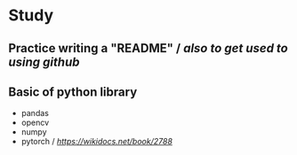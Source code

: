 # Study 
## Practice writing a "README" / *also to get used to using github*
## Basic of python library 
- pandas
- opencv
- numpy
- pytorch / *https://wikidocs.net/book/2788*
